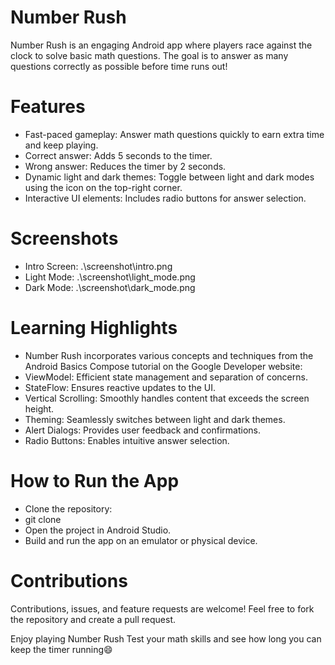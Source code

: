 # Number Rush
Number Rush is an engaging Android app where players race against the clock to solve basic math questions. The goal is to answer as many questions correctly as possible before time runs out!

# Features
* Fast-paced gameplay: Answer math questions quickly to earn extra time and keep playing.
* Correct answer: Adds 5 seconds to the timer.
* Wrong answer: Reduces the timer by 2 seconds.
* Dynamic light and dark themes: Toggle between light and dark modes using the icon on the top-right corner.
* Interactive UI elements: Includes radio buttons for answer selection.

# Screenshots
* Intro Screen: .\screenshot\intro.png
* Light Mode: .\screenshot\light_mode.png
* Dark Mode: .\screenshot\dark_mode.png

# Learning Highlights
* Number Rush incorporates various concepts and techniques from the Android Basics Compose tutorial on the Google Developer website:
* ViewModel: Efficient state management and separation of concerns.
* StateFlow: Ensures reactive updates to the UI.
* Vertical Scrolling: Smoothly handles content that exceeds the screen height.
* Theming: Seamlessly switches between light and dark themes.
* Alert Dialogs: Provides user feedback and confirmations.
* Radio Buttons: Enables intuitive answer selection.

# How to Run the App
* Clone the repository:
* git clone <repository-url>
* Open the project in Android Studio.
* Build and run the app on an emulator or physical device.

# Contributions
Contributions, issues, and feature requests are welcome! Feel free to fork the repository and create a pull request.

Enjoy playing Number Rush
Test your math skills and see how long you can keep the timer running😄
